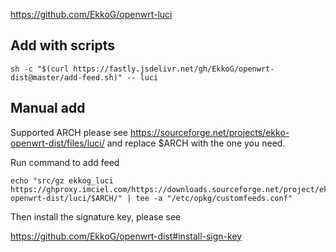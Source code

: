 https://github.com/EkkoG/openwrt-luci


## Add with scripts

```
sh -c "$(curl https://fastly.jsdelivr.net/gh/EkkoG/openwrt-dist@master/add-feed.sh)" -- luci
```

## Manual add


Supported ARCH please see https://sourceforge.net/projects/ekko-openwrt-dist/files/luci/ and replace $ARCH with the one you need.

Run command to add feed

```
echo "src/gz ekkog_luci https://ghproxy.imciel.com/https://downloads.sourceforge.net/project/ekko-openwrt-dist/luci/$ARCH/" | tee -a "/etc/opkg/customfeeds.conf"
```

Then install the signature key, please see

https://github.com/EkkoG/openwrt-dist#install-sign-key
